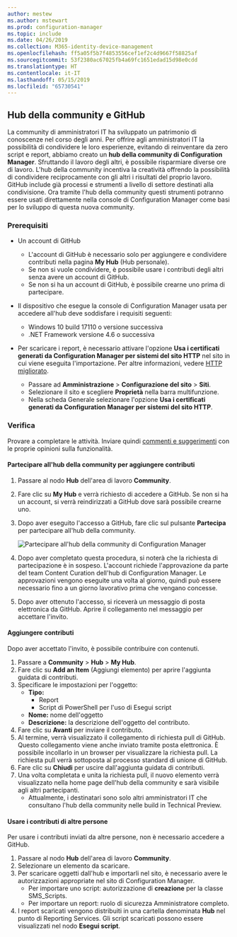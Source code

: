 ```yaml
---
author: mestew
ms.author: mstewart
ms.prod: configuration-manager
ms.topic: include
ms.date: 04/26/2019
ms.collection: M365-identity-device-management
ms.openlocfilehash: ff5a05f5b7f4853556cef1ef2c4d9667f58825af
ms.sourcegitcommit: 53f2380ac67025fb4a69fc1651edad15d98e0cdd
ms.translationtype: HT
ms.contentlocale: it-IT
ms.lasthandoff: 05/15/2019
ms.locfileid: "65730541"
---
```

## <a name="community-hub-and-github"></a>Hub della community e GitHub
<!--3555935 & 3555936-->

La community di amministratori IT ha sviluppato un patrimonio di conoscenze nel corso degli anni. Per offrire agli amministratori IT la possibilità di condividere le loro esperienze, evitando di reinventare da zero script e report, abbiamo creato un **hub della community di Configuration Manager**. Sfruttando il lavoro degli altri, è possibile risparmiare diverse ore di lavoro. L'hub della community incentiva la creatività offrendo la possibilità di condividere reciprocamente con gli altri i risultati del proprio lavoro. GitHub include già processi e strumenti a livello di settore destinati alla condivisione. Ora tramite l'hub della community questi strumenti potranno essere usati direttamente nella console di Configuration Manager come basi per lo sviluppo di questa nuova community.


### <a name="prerequisites"></a>Prerequisiti 

- Un account di GitHub

  - L'account di GitHub è necessario solo per aggiungere e condividere contributi nella pagina **My Hub** (Hub personale).
  - Se non si vuole condividere, è possibile usare i contributi degli altri senza avere un account di GitHub.
  - Se non si ha un account di GitHub, è possibile crearne uno prima di partecipare.

- Il dispositivo che esegue la console di Configuration Manager usata per accedere all'hub deve soddisfare i requisiti seguenti:

   - Windows 10 build 17110 o versione successiva
   - .NET Framework versione 4.6 o successiva

- Per scaricare i report, è necessario attivare l'opzione **Usa i certificati generati da Configuration Manager per sistemi del sito HTTP** nel sito in cui viene eseguita l'importazione. Per altre informazioni, vedere [HTTP migliorato](/sccm/core/plan-design/hierarchy/enhanced-http).

     - Passare ad **Amministrazione** > **Configurazione del sito** > **Siti**.
     - Selezionare il sito e scegliere **Proprietà** nella barra multifunzione. 
     - Nella scheda Generale selezionare l'opzione **Usa i certificati generati da Configuration Manager per sistemi del sito HTTP**.

### <a name="try-it-out"></a>Verifica

Provare a completare le attività. Inviare quindi [commenti e suggerimenti](/sccm/core/understand/find-help#product-feedback) con le proprie opinioni sulla funzionalità.

#### <a name="join-the-community-hub-to-contribute-content"></a>Partecipare all'hub della community per aggiungere contributi

1. Passare al nodo **Hub** dell'area di lavoro **Community**.
1. Fare clic su **My Hub** e verrà richiesto di accedere a GitHub. Se non si ha un account, si verrà reindirizzati a GitHub dove sarà possibile crearne uno.
1. Dopo aver eseguito l'accesso a GitHub, fare clic sul pulsante **Partecipa** per partecipare all'hub della community.

   ![Partecipare all'hub della community di Configuration Manager](../../media/3555935-join-community-hub.png)

1. Dopo aver completato questa procedura, si noterà che la richiesta di partecipazione è in sospeso. L'account richiede l'approvazione da parte del team Content Curation dell'hub di Configuration Manager. Le approvazioni vengono eseguite una volta al giorno, quindi può essere necessario fino a un giorno lavorativo prima che vengano concesse.
1. Dopo aver ottenuto l'accesso, si riceverà un messaggio di posta elettronica da GitHub. Aprire il collegamento nel messaggio per accettare l'invito.

#### <a name="contribute-content"></a>Aggiungere contributi

Dopo aver accettato l'invito, è possibile contribuire con contenuti.

1. Passare a **Community** > **Hub** > **My Hub**.
1. Fare clic su **Add an Item** (Aggiungi elemento) per aprire l'aggiunta guidata di contributi.
1. Specificare le impostazioni per l'oggetto:
   - **Tipo:** 
     - Report
     - Script di PowerShell per l'uso di Esegui script
   - **Nome:** nome dell'oggetto
   - **Descrizione:** la descrizione dell'oggetto del contributo.
1. Fare clic su **Avanti** per inviare il contributo.
1. Al termine, verrà visualizzato il collegamento di richiesta pull di GitHub. Questo collegamento viene anche inviato tramite posta elettronica. È possibile incollarlo in un browser per visualizzare la richiesta pull. La richiesta pull verrà sottoposta al processo standard di unione di GitHub.
1. Fare clic su **Chiudi** per uscire dall'aggiunta guidata di contributi.
1. Una volta completata e unita la richiesta pull, il nuovo elemento verrà visualizzato nella home page dell'hub della community e sarà visibile agli altri partecipanti.
   - Attualmente, i destinatari sono solo altri amministratori IT che consultano l'hub della community nelle build in Technical Preview.

#### <a name="use-the-contributions-of-others"></a>Usare i contributi di altre persone

Per usare i contributi inviati da altre persone, non è necessario accedere a GitHub.

1. Passare al nodo **Hub** dell'area di lavoro **Community**.
1. Selezionare un elemento da scaricare.
1. Per scaricare oggetti dall'hub e importarli nel sito, è necessario avere le autorizzazioni appropriate nel sito di Configuration Manager.
    - Per importare uno script: autorizzazione di **creazione** per la classe SMS_Scripts.
    - Per importare un report: ruolo di sicurezza Amministratore completo.
1. I report scaricati vengono distribuiti in una cartella denominata **Hub** nel punto di Reporting Services. Gli script scaricati possono essere visualizzati nel nodo **Esegui script**.


